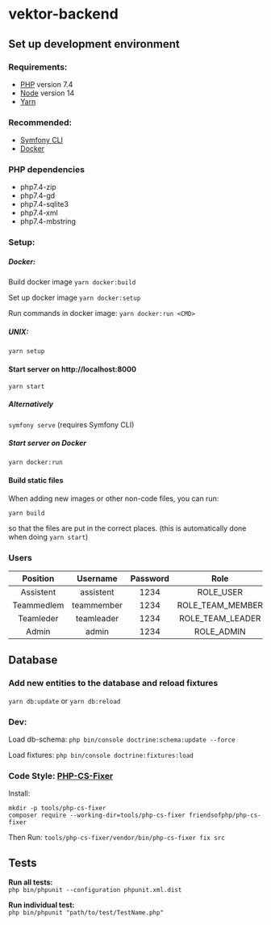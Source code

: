 # vektor-backend

## Set up development environment
### Requirements:
- [PHP](https://php.net/downloads.php) version 7.4
- [Node](https://nodejs.org/en/) version 14
- [Yarn](https://yarnpkg.com)
### Recommended:
- [Symfony CLI](https://symfony.com/download)
- [Docker](https://www.docker.com/products/docker-desktop)

### PHP dependencies
- php7.4-zip
- php7.4-gd
- php7.4-sqlite3
- php7.4-xml
- php7.4-mbstring

### Setup:

##### Docker:
Build docker image
`yarn docker:build`

Set up docker image
`yarn docker:setup`

Run commands in docker image:
`yarn docker:run <CMD>`


##### UNIX:
`yarn setup`

#### Start server on http://localhost:8000
`yarn start`

##### Alternatively
`symfony serve` (requires Symfony CLI)

##### Start server on Docker
`yarn docker:run`


#### Build static files
When adding new images or other non-code files, you can run:

`yarn build`

so that the files are put in the correct places. (this is automatically
done when doing `yarn start`)

### Users
| Position     | Username   | Password |        Role        |
| :----------: | :--------: |:--------:|:------------------:|
| Assistent    | assistent  |   1234   |      ROLE_USER     |
| Teammedlem   | teammember |   1234   |  ROLE_TEAM_MEMBER  |
| Teamleder    | teamleader |   1234   |  ROLE_TEAM_LEADER  |
| Admin        | admin      |   1234   |      ROLE_ADMIN    |


## Database

### Add new entities to the database and reload fixtures
`yarn db:update` or `yarn db:reload`


### Dev:
Load db-schema:
`php bin/console doctrine:schema:update --force`

Load fixtures:
`php bin/console doctrine:fixtures:load`

### Code Style: [PHP-CS-Fixer](https://github.com/PHP-CS-Fixer/PHP-CS-Fixer)
Install:
```
mkdir -p tools/php-cs-fixer
composer require --working-dir=tools/php-cs-fixer friendsofphp/php-cs-fixer
```

Then Run:
`tools/php-cs-fixer/vendor/bin/php-cs-fixer fix src`


## Tests
**Run all tests:**\
`php bin/phpunit --configuration phpunit.xml.dist`

**Run individual test:**\
`php bin/phpunit "path/to/test/TestName.php"`